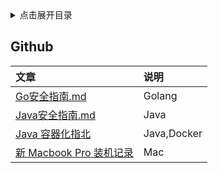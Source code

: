<details>
<summary>点击展开目录</summary>

- [xxx](#xxx)

</details>

## Github

| 文章                                                                                                         | 说明        |
| :----------------------------------------------------------------------------------------------------------- | :---------- |
| [Go安全指南.md](https://github.com/Tencent/secguide/blob/main/Go%E5%AE%89%E5%85%A8%E6%8C%87%E5%8D%97.md)     | Golang      |
| [Java安全指南.md](https://github.com/Tencent/secguide/blob/main/Java%E5%AE%89%E5%85%A8%E6%8C%87%E5%8D%97.md) | Java        |
| [Java 容器化指北](https://mritd.com/2022/11/08/java-containerization-guide/)                                 | Java,Docker |
| [新 Macbook Pro 装机记录](https://www.rustc.cloud/mac-install)                                               | Mac         |
